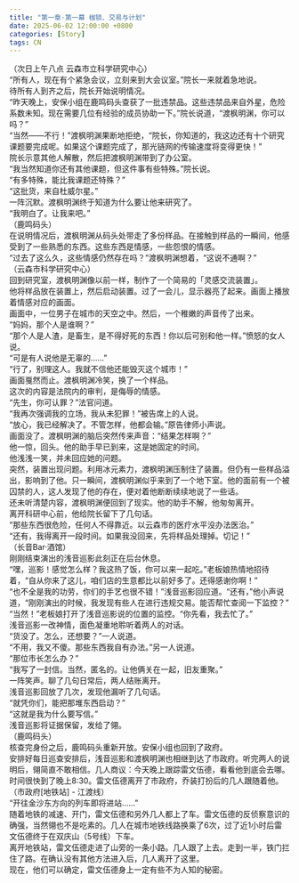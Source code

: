 ```yaml
---
title: "第一章·第一幕 枷锁、交易与计划"
date: 2025-06-02 12:00:00 +0800
categories: [Story]
tags: CN
---
```

（次日上午八点 云森市立科学研究中心）<br/>
“所有人，现在有个紧急会议，立刻来到大会议室。”院长一来就着急地说。<br/>
待所有人到齐之后，院长开始说明情况。<br/>
“昨天晚上，安保小组在鹿鸣码头查获了一批违禁品。这些违禁品来自外星，危险系数未知。现在需要几位有经验的成员协助一下。”院长说道，“渡枫明渊，你可以吗？”<br/>
“当然——不行！”渡枫明渊果断地拒绝，“院长，你知道的，我这边还有十个研究课题要完成呢。如果这个课题完成了，那光链网的传输速度将变得更快！”<br/>
院长示意其他人解散，然后把渡枫明渊带到了办公室。<br/>
“我当然知道你还有其他课题，但这件事有些特殊。”院长说。<br/>
“有多特殊，能比我课题还特殊？”<br/>
“这批货，来自杜威尔星。”<br/>
一阵沉默。渡枫明渊终于知道为什么要让他来研究了。<br/>
“我明白了。让我来吧。”<br/>
（鹿鸣码头）<br/>
在说明情况后，渡枫明渊从码头处带走了多份样品。在接触到样品的一瞬间，他感受到了一些熟悉的东西。这些东西是情感，一些怨恨的情感。<br/>
“过去了这么久，这些情感仍然存在吗？”渡枫明渊想着，“这说不通啊？”<br/>
（云森市科学研究中心）<br/>
回到研究室，渡枫明渊像以前一样，制作了一个简易的「灵感交流装置」。<br/>
他将样品放在装置上，然后启动装置。过了一会儿，显示器亮了起来。画面上播放着情感对应的画面。<br/>
画面中，一位男子在城市的天空之中。然后，一个稚嫩的声音传了出来。<br/>
“妈妈，那个人是谁啊？”<br/>
“那个人是人渣，是畜生，是不得好死的东西！你以后可别和他一样。”愤怒的女人说。<br/>
“可是有人说他是无辜的……”<br/>
“行了，别理这人。我就不信他还能毁灭这个城市！”<br/>
画面戛然而止。渡枫明渊冷笑，换了一个样品。<br/>
这次的内容是法院内的审判，是侮辱的情感。<br/>
“先生，你可认罪？”法官问道。<br/>
“我再次强调我的立场，我从未犯罪！”被告席上的人说。<br/>
“放心，我已经解决了。不管怎样，他都会输。”原告律师小声说。<br/>
画面没了。渡枫明渊的脑后突然传来声音：“结果怎样啊？”<br/>
他一惊，回头。他的助手早已到来，这是她固定的时间。<br/>
他浅浅一笑，并未回应她的问题。<br/>
突然，装置出现问题。利用冰元素力，渡枫明渊压制住了装置。但仍有一些样品溢出，影响到了他。只一瞬间，渡枫明渊似乎来到了一个地下室。他的面前有一个被囚禁的人，这人发现了他的存在，便对着他断断续续地说了一些话。<br/>
还未听清楚内容，渡枫明渊便回到了现实。他的助手不解，他匆匆离开。<br/>
离开科研中心前，他给院长留下了几句话。<br/>
“那些东西很危险，任何人不得靠近。以云森市的医疗水平没办法医治。”<br/>
“还有，我得离开一段时间。如果我没回来，先将样品处理掉。切记！”<br/>
（长音Bar·酒馆）<br/>
刚刚结束演出的浅音巡影此刻正在后台休息。<br/>
“嘿，巡影！感觉怎么样？我这热了饭，你可以来一起吃。”老板娘热情地招待着，“自从你来了这儿，咱们店的生意都比以前好多了。还得感谢你啊！”<br/>
“也不全是我的功劳，你们的手艺也很不错！”浅音巡影回应道。“还有，”他小声说道，“刚刚演出的时候，我发现有些人在进行违规交易。能否帮忙查阅一下监控？”<br/>
“当然！”老板娘打开了浅音巡影说的位置的监控。“你先看，我去忙了。”<br/>
浅音巡影一改神情，面色凝重地聆听着两人的对话。<br/>
“货没了。怎么，还想要？”一人说道。<br/>
“不用，我又不傻。那些东西我自有办法。”另一人说道。<br/>
“那位市长怎么办？”<br/>
“我写了一封信。当然，匿名的。让他俩关在一起，旧友重聚。”<br/>
一阵笑声。聊了几句日常后，两人结账离开。<br/>
浅音巡影回放了几次，发现他漏听了几句话。<br/>
“就凭你们，能把那堆东西启动？”<br/>
“这就是我为什么要写信。”<br/>
浅音巡影将证据保留，发给了翎。<br/>
（鹿鸣码头）<br/>
核查完身份之后，鹿鸣码头重新开放。安保小组也回到了政府。<br/>
安排好每日巡查安排后，浅音巡影和渡枫明渊也相继到达了市政府。听完两人的说明后，翎简直不敢相信。几人商议：今天晚上跟踪雷文伍德，看看他到底会去哪。<br/>
时间很快到了晚上8:30。雷文伍德离开了市政府，乔装打扮后的几人跟随着他。<br/>
（市政府[地铁站] - 江渡线）<br/>
“开往金沙东方向的列车即将进站……”<br/>
随着地铁的减速、开门，雷文伍德和另外几人都上了车。雷文伍德的反侦察意识的确强，当然翎也不是吃素的。几人在城市地铁线路换乘了6次，过了近1小时后雷文伍德终于在双庆山（5号线）下车。<br/>
离开地铁站，雷文伍德走进了山旁的一条小路。几人跟了上去。走到一半，铁门拦住了路。在确认没有其他方法进入后，几人离开了这里。<br/>
现在，他们可以确定，雷文伍德身上一定有些不为人知的秘密。<br/>

